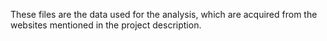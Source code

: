 These files are the data used for the analysis, which are acquired from the websites mentioned in the project description.
